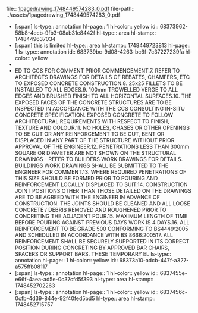file:: [1pagedrawing_1748449574283_0.pdf](../assets/1pagedrawing_1748449574283_0.pdf)
file-path:: ../assets/1pagedrawing_1748449574283_0.pdf

- [:span]
  ls-type:: annotation
  hl-page:: 1
  hl-color:: yellow
  id:: 68373962-58b8-4ecb-9fb3-08ab31e8442f
  hl-type:: area
  hl-stamp:: 1748449637034
- [:span] this is limited
  hl-type:: area
  hl-stamp:: 1748449723813
  hl-page:: 1
  ls-type:: annotation
  id:: 683739bc-9d08-4263-bc6f-7c37227239fa
  hl-color:: yellow
-
- ED TO CCS FOR COMMENT PRIOR COMMENCEMENT.7. REFER TO ARCHITECTS DRAWINGS FOR DETAILS OF REBATES, CHAMFERS, ETC TO EXPOSED CONCRETE CONSTRUCTION.8. 25x25 FILLETS TO BE INSTALLED TO ALL EDGES.9. 100mm TROWELLED VERGE TO ALL EDGES AND BRUSHED FINISH TO ALL HORIZONTAL SURFACES.10. THE EXPOSED FACES OF THE CONCRETE STRUCTURES ARE TO BE INSPECTED IN ACCORDANCE WITH THE CCS CONSULTING IN-SITU CONCRETE SPECIFICATION. EXPOSED CONCRETE TO FOLLOW ARCHITECTURAL REQUIREMENTS WITH RESPECT TO FINISH, TEXTURE AND COLOUR.11. NO HOLES, CHASES OR OTHER OPENINGS TO BE CUT OR ANY REINFORCEMENT TO BE CUT, BENT OR DISPLACED IN ANY PART OF THE STRUCTURE WITHOUT PRIOR APPROVAL OF THE ENGINEER.12. PENETRATIONS LESS THAN 300mm SQUARE OR DIAMETER ARE NOT SHOWN ON THE STRUCTURAL DRAWINGS - REFER TO BUILDERS WORK DRAWINGS FOR DETAILS. BUILDINGS WORK DRAWINGS SHALL BE SUBMITTED TO THE ENGINEER FOR COMMENT.13. WHERE REQUIRED PENETRATIONS OF THIS SIZE SHOULD BE FORMED PRIOR TO POURING AND REINFORCEMENT LOCALLY DISPLACED TO SUIT.14. CONSTRUCTION JOINT POSITIONS OTHER THAN THOSE DETAILED ON THE DRAWINGS ARE TO BE AGREED WITH THE ENGINEER IN ADVANCE OF CONSTRUCTION. THE JOINTS SHOULD BE CLEANED AND ALL LOOSE CONCRETE / DEBRIS REMOVED AND ROUGHENED PRIOR TO CONCRETING THE ADJACENT POUR.15. MAXIMUM LENGTH OF TIME BEFORE POURING AGAINST PREVIOUS DAYS WORK IS 4 DAYS.16. ALL REINFORCEMENT TO BE GRADE 500 CONFORMING TO BS4449:2005 AND SCHEDULED IN ACCORDANCE WITH BS 8666:200517. ALL REINFORCEMENT SHALL BE SECURELY SUPPORTED IN ITS CORRECT POSITION DURING CONCRETING BY APPROVED BAR CHAIRS, SPACERS OR SUPPORT BARS. THESE TEMPORARY EL
  ls-type:: annotation
  hl-page:: 1
  hl-color:: yellow
  id:: 68373a10-adcb-447f-a327-a575ffb08117
- [:span]
  ls-type:: annotation
  hl-page:: 1
  hl-color:: yellow
  id:: 6837455e-e66f-4aea-ad5e-0c37cfd5f393
  hl-type:: area
  hl-stamp:: 1748452702263
- [:span]
  ls-type:: annotation
  hl-page:: 1
  hl-color:: yellow
  id:: 6837456c-0cfb-4d39-844e-92f40fed5bd5
  hl-type:: area
  hl-stamp:: 1748452715757